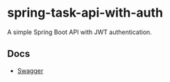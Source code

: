 # spring-task-api-with-auth

A simple Spring Boot API with JWT authentication.

## Docs

- [Swagger](http://localhost:8080/swagger-ui.html)
